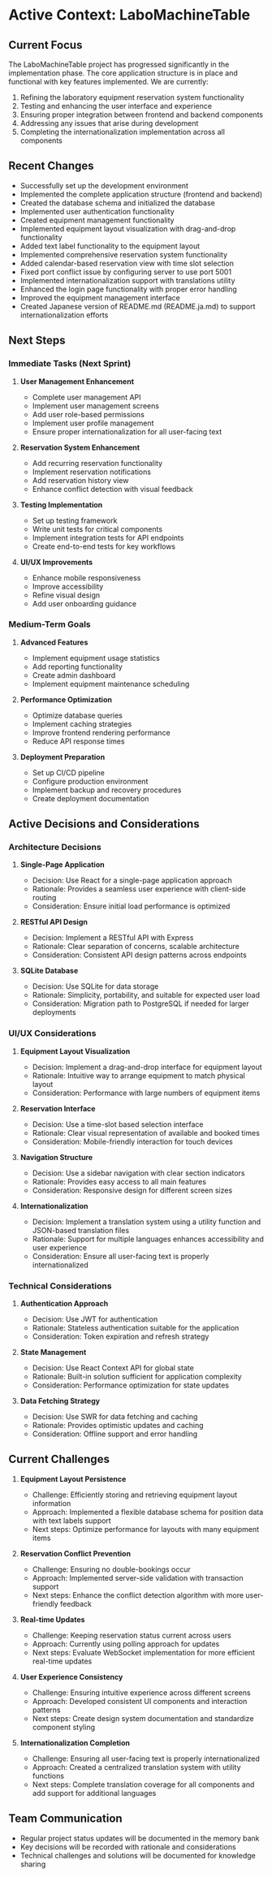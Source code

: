 # Active Context: LaboMachineTable

## Current Focus

The LaboMachineTable project has progressed significantly in the implementation phase. The core application structure is in place and functional with key features implemented. We are currently:

1. Refining the laboratory equipment reservation system functionality
2. Testing and enhancing the user interface and experience
3. Ensuring proper integration between frontend and backend components
4. Addressing any issues that arise during development
5. Completing the internationalization implementation across all components

## Recent Changes

- Successfully set up the development environment
- Implemented the complete application structure (frontend and backend)
- Created the database schema and initialized the database
- Implemented user authentication functionality
- Created equipment management functionality
- Implemented equipment layout visualization with drag-and-drop functionality
- Added text label functionality to the equipment layout
- Implemented comprehensive reservation system functionality
- Added calendar-based reservation view with time slot selection
- Fixed port conflict issue by configuring server to use port 5001
- Implemented internationalization support with translations utility
- Enhanced the login page functionality with proper error handling
- Improved the equipment management interface
- Created Japanese version of README.md (README.ja.md) to support internationalization efforts

## Next Steps

### Immediate Tasks (Next Sprint)

1. **User Management Enhancement**
   - Complete user management API
   - Implement user management screens
   - Add user role-based permissions
   - Implement user profile management
   - Ensure proper internationalization for all user-facing text

2. **Reservation System Enhancement**
   - Add recurring reservation functionality
   - Implement reservation notifications
   - Add reservation history view
   - Enhance conflict detection with visual feedback

3. **Testing Implementation**
   - Set up testing framework
   - Write unit tests for critical components
   - Implement integration tests for API endpoints
   - Create end-to-end tests for key workflows

4. **UI/UX Improvements**
   - Enhance mobile responsiveness
   - Improve accessibility
   - Refine visual design
   - Add user onboarding guidance

### Medium-Term Goals

1. **Advanced Features**
   - Implement equipment usage statistics
   - Add reporting functionality
   - Create admin dashboard
   - Implement equipment maintenance scheduling

2. **Performance Optimization**
   - Optimize database queries
   - Implement caching strategies
   - Improve frontend rendering performance
   - Reduce API response times

3. **Deployment Preparation**
   - Set up CI/CD pipeline
   - Configure production environment
   - Implement backup and recovery procedures
   - Create deployment documentation

## Active Decisions and Considerations

### Architecture Decisions

1. **Single-Page Application**
   - Decision: Use React for a single-page application approach
   - Rationale: Provides a seamless user experience with client-side routing
   - Consideration: Ensure initial load performance is optimized

2. **RESTful API Design**
   - Decision: Implement a RESTful API with Express
   - Rationale: Clear separation of concerns, scalable architecture
   - Consideration: Consistent API design patterns across endpoints

3. **SQLite Database**
   - Decision: Use SQLite for data storage
   - Rationale: Simplicity, portability, and suitable for expected user load
   - Consideration: Migration path to PostgreSQL if needed for larger deployments

### UI/UX Considerations

1. **Equipment Layout Visualization**
   - Decision: Implement a drag-and-drop interface for equipment layout
   - Rationale: Intuitive way to arrange equipment to match physical layout
   - Consideration: Performance with large numbers of equipment items

2. **Reservation Interface**
   - Decision: Use a time-slot based selection interface
   - Rationale: Clear visual representation of available and booked times
   - Consideration: Mobile-friendly interaction for touch devices

3. **Navigation Structure**
   - Decision: Use a sidebar navigation with clear section indicators
   - Rationale: Provides easy access to all main features
   - Consideration: Responsive design for different screen sizes

4. **Internationalization**
   - Decision: Implement a translation system using a utility function and JSON-based translation files
   - Rationale: Support for multiple languages enhances accessibility and user experience
   - Consideration: Ensure all user-facing text is properly internationalized

### Technical Considerations

1. **Authentication Approach**
   - Decision: Use JWT for authentication
   - Rationale: Stateless authentication suitable for the application
   - Consideration: Token expiration and refresh strategy

2. **State Management**
   - Decision: Use React Context API for global state
   - Rationale: Built-in solution sufficient for application complexity
   - Consideration: Performance optimization for state updates

3. **Data Fetching Strategy**
   - Decision: Use SWR for data fetching and caching
   - Rationale: Provides optimistic updates and caching
   - Consideration: Offline support and error handling

## Current Challenges

1. **Equipment Layout Persistence**
   - Challenge: Efficiently storing and retrieving equipment layout information
   - Approach: Implemented a flexible database schema for position data with text labels support
   - Next steps: Optimize performance for layouts with many equipment items

2. **Reservation Conflict Prevention**
   - Challenge: Ensuring no double-bookings occur
   - Approach: Implemented server-side validation with transaction support
   - Next steps: Enhance the conflict detection algorithm with more user-friendly feedback

3. **Real-time Updates**
   - Challenge: Keeping reservation status current across users
   - Approach: Currently using polling approach for updates
   - Next steps: Evaluate WebSocket implementation for more efficient real-time updates

4. **User Experience Consistency**
   - Challenge: Ensuring intuitive experience across different screens
   - Approach: Developed consistent UI components and interaction patterns
   - Next steps: Create design system documentation and standardize component styling

5. **Internationalization Completion**
   - Challenge: Ensuring all user-facing text is properly internationalized
   - Approach: Created a centralized translation system with utility functions
   - Next steps: Complete translation coverage for all components and add support for additional languages

## Team Communication

- Regular project status updates will be documented in the memory bank
- Key decisions will be recorded with rationale and considerations
- Technical challenges and solutions will be documented for knowledge sharing
